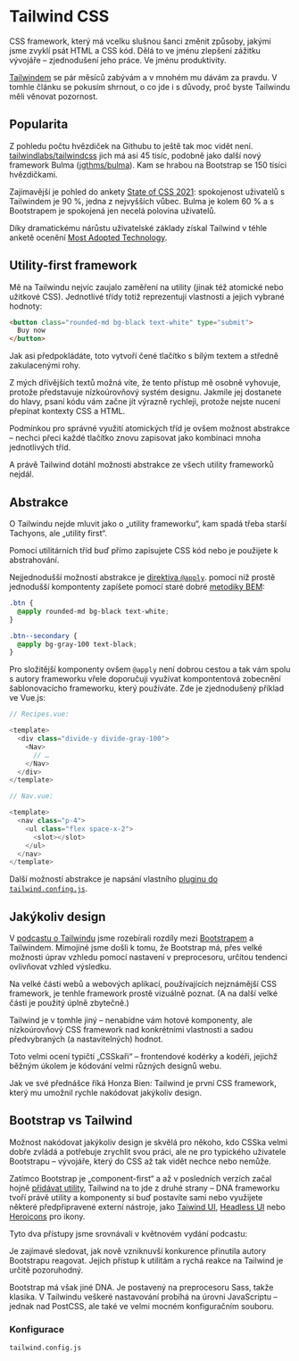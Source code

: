 # Tailwind CSS

CSS framework, který má vcelku slušnou šanci změnit způsoby, jakými jsme zvyklí psát HTML a CSS kód. Dělá to ve jménu zlepšení zážitku vývojáře – zjednodušení jeho práce. Ve jménu produktivity.

[Tailwindem](https://tailwindcss.com/) se pár měsíců zabývám a v mnohém mu dávám za pravdu. V tomhle článku se pokusím shrnout, o co jde i s důvody, proč byste Tailwindu měli věnovat pozornost.

## Popularita

Z pohledu počtu hvězdiček na Githubu to ještě tak moc vidět není. [tailwindlabs/tailwindcss](https://github.com/tailwindlabs/tailwindcss) jich má asi 45 tisíc, podobně jako další nový framework Bulma ([jgthms/bulma](https://github.com/jgthms/bulma)). Kam se hrabou na Bootstrap se 150 tisíci hvězdičkami.

Zajímavější je pohled do ankety [State of CSS 2021](https://2020.stateofcss.com/en-US/technologies/): spokojenost uživatelů s Tailwindem je 90 %, jedna z nejvyšších vůbec. Bulma je kolem 60 % a s Bootstrapem je spokojená jen necelá polovina uživatelů.

<!-- TODO obrázek -->

Díky dramatickému nárůstu uživatelské základy získal Tailwind v téhle anketě ocenění [Most Adopted Technology](https://2020.stateofcss.com/en-US/awards/).

## Utility-first framework

Mě na Tailwindu nejvíc zaujalo zaměření na utility (jinak též atomické nebo užitkové CSS). Jednotlivé třídy totiž reprezentují vlastnosti a jejich vybrané hodnoty:

```html
<button class="rounded-md bg-black text-white" type="submit">
  Buy now
</button>
```

Jak asi předpokládáte, toto vytvoří čené tlačítko s bílým textem a středně zakulacenými rohy.

Z mých dřívějších textů možná víte, že tento přístup mě osobně vyhovuje, protože představuje nízkoúrovňový systém designu. Jakmile jej dostanete do hlavy, psaní kódu vám začne jít výrazně rychleji, protože nejste nucení přepínat kontexty CSS a HTML.

Podmínkou pro správné využití atomických tříd je ovšem možnost abstrakce – nechci přeci každé tlačítko znovu zapisovat jako kombinaci mnoha jednotlivých tříd.

A právě Tailwind dotáhl možnosti abstrakce ze všech utility frameworků nejdál.

## Abstrakce

O Tailwindu nejde mluvit jako o „utility frameworku“, kam spadá třeba starší Tachyons, ale „utility first“.

Pomocí utilitárních tříd buď přímo zapisujete CSS kód nebo je použijete k abstrahování.

Nejjednodušší možností abstrakce je [direktiva `@apply`](https://tailwindcss.com/docs/extracting-components). pomocí níž prostě jednodušší kompontenty zapíšete pomocí staré dobré [metodiky BEM](bem.md):

```css
.btn {
  @apply rounded-md bg-black text-white;
}

.btn--secondary {
  @apply bg-gray-100 text-black;
}
```

Pro složitější komponenty ovšem `@apply` není dobrou cestou a tak vám spolu s autory frameworku vřele doporučuji využívat kompontentová zobecnění šablonovacícho frameworku, který používáte. Zde je zjednodušený příklad ve Vue.js:

```js
// Recipes.vue:

<template>
  <div class="divide-y divide-gray-100">
    <Nav>
      // …
    </Nav>
  </div>
</template>

// Nav.vue:

<template>
  <nav class="p-4">
    <ul class="flex space-x-2">
      <slot></slot>
    </ul>
  </nav>
</template>
```

Další možností abstrakce je napsání vlastního [pluginu do `tailwind.confing.js`](https://tailwindcss.com/docs/plugins#adding-components).

## Jakýkoliv design

V [podcastu o Tailwindu](https://www.vzhurudolu.cz/podcast/198-podcast-tailwind) jsme rozebírali rozdíly mezi [Bootstrapem](https://www.vzhurudolu.cz/bootstrap) a Tailwindem. Mimojiné jsme došli k tomu, že Bootstrap má, přes velké možnosti úprav vzhledu pomocí nastavení v preprocesoru, určitou tendenci ovlivňovat vzhled výsledku.

Na velké části webů a webových aplikací, používajících nejznámější CSS framework, je tenhle framework prostě vizuálně poznat. (A na další velké části je použitý úplně zbytečně.)

<!-- TODO img weby postavené na BS -->

Tailwind je v tomhle jiný – nenabídne vám hotové komponenty, ale nízkoúrovňový CSS framework nad konkrétními vlastnosti a sadou předvybraných (a nastavitelných) hodnot.

Toto velmi ocení typičtí „CSSkaři“ – frontendové kodérky a kodéři, jejichž běžným úkolem je kódování velmi různých designů webu.

Jak ve své přednášce říká Honza Bien: Tailwind je první CSS framework, který mu umožnil rychle nakódovat jakýkoliv design.

<!-- TODO Jan Bien YouTube -->

## Bootstrap vs Tailwind

Možnost nakódovat jakýkoliv design je skvělá pro někoho, kdo CSSka velmi dobře zvládá a potřebuje zrychlit svou práci, ale ne pro typického uživatele Bootstrapu – vývojáře, který do CSS až tak vidět nechce nebo nemůže.

Zatímco Bootstrap je „component-first“ a až v posledních verzích začal hojně [přidávat utility](https://getbootstrap.com/docs/5.0/utilities/api/), Tailwind na to jde z druhé strany – DNA frameworku tvoří právě utility a komponenty si buď postavíte sami nebo využijete některé předpřipravené externí nástroje, jako [Taiwind UI](https://tailwindui.com/), [Headless UI](https://headlessui.dev/) nebo [Heroicons](https://heroicons.com/) pro ikony.

Tyto dva přístupy jsme srovnávali v květnovém vydání podcastu:

<!-- TODO podcast -->

Je zajímavé sledovat, jak nově vzniknuvší konkurence přinutila autory Bootstrapu reagovat. Jejich přístup k utilitám a rychá reakce na Tailwind je určitě pozoruhodný.

Bootstrap má však jiné DNA. Je postavený na preprocesoru Sass, takže klasika. V Tailwindu veškeré nastavování probíhá na úrovni JavaScriptu – jednak nad PostCSS, ale také ve velmi mocném konfiguračním souboru.

### Konfigurace

`tailwind.config.js`

<!-- TODO -->
